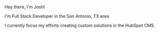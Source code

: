 Hey there, I'm Josh!

I'm Full Stack Developer in the San Antonio, TX area

I currently focus my efforts creating custom solutions in the HubSpot CMS.
